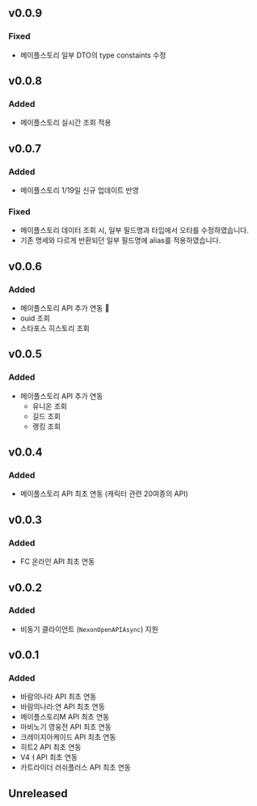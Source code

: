 ## v0.0.9
### Fixed
- 메이플스토리 일부 DTO의 type constaints 수정

## v0.0.8
### Added
- 메이플스토리 실시간 조회 적용

## v0.0.7
### Added
- 메이플스토리 1/19일 신규 업데이트 반영

### Fixed
- 메이플스토리 데이터 조회 시, 일부 필드명과 타입에서 오타를 수정하였습니다.
- 기존 명세와 다르게 반환되던 일부 필드명에 alias를 적용하였습니다.

## v0.0.6
### Added
- 메이플스토리 API 추가 연동 🍁
- ouid 조회
- 스타포스 히스토리 조회

## v0.0.5
### Added
- 메이플스토리 API 추가 연동
  - 유니온 조회
  - 길드 조회
  - 랭킹 조회

## v0.0.4
### Added
- 메이플스토리 API 최초 연동 (캐릭터 관련 20여종의 API)

## v0.0.3
### Added
- FC 온라인 API 최초 연동

## v0.0.2
### Added
- 비동기 클라이언트 (`NexonOpenAPIAsync`) 지원

## v0.0.1
### Added
- 바람의나라 API 최초 연동
- 바람의나라:연 API 최초 연동
- 메이플스토리M API 최초 연동
- 마비노기 영웅전 API 최초 연동
- 크레이지아케이드 API 최초 연동
- 히트2 API 최초 연동
- V4ㅓAPI 최초 연동
- 카트라이더 러쉬플러스 API 최초 연동

## Unreleased